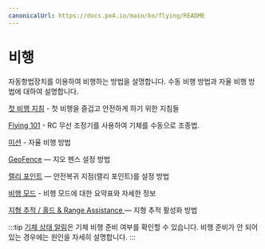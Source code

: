 ```yaml
---
canonicalUrl: https://docs.px4.io/main/ko/flying/README
---
```


# 비행

자동항법장치를 이용하여 비행하는 방법을 설명합니다. 수동 비행 방법과 자율 비행 방법에 대하여 설명합니다.

[첫 비행 지침](../flying/first_flight_guidelines.md) - 첫 비행을 즐겁고 안전하게 하기 위한 지침들

[Flying 101](../flying/basic_flying.md) - RC 무선 조정기를 사용하여 기체를 수동으로 조종법.

[미션](../flying/missions.md) - 자율 비행 방법

[GeoFence](../flying/geofence.md) — 지오 펜스 설정 방법

[랠리 포인트](../flying/plan_safety_points.md) — 안전복귀 지점(랠리 포인트)를 설정 방법

[비행 모드](../flight_modes/README.md) - 비행 모드에 대한 요약표와 자세한 정보

[지형 추적 / 홀드 & Range Assistance ](../flying/terrain_following_holding.md) — 지형 추적 활성화 방법

:::tip
[기체 상태 알림](../getting_started/vehicle_status.md)은 기체 비행 준비 여부를 확인할 수 있습니다. 비행 준비가 안 되어 있는 경우에는 원인을 자세히 설명합니다.
:::
